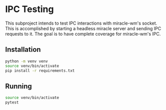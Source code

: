 # IPC Testing
This subproject intends to test IPC interactions with miracle-wm's socket. This
is accomplished by starting a headless miracle server and sending IPC requests
to it. The goal is to have complete coverage for miracle-wm's IPC.

## Installation
```sh
python -m venv venv
source venv/bin/activate
pip install -r requirements.txt
```

## Running
```sh
source venv/bin/activate
pytest
```
